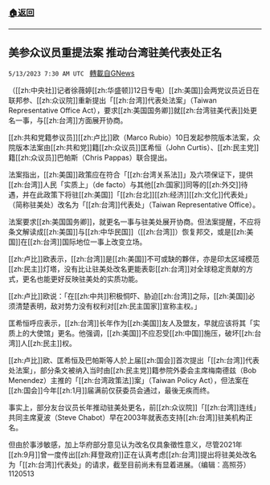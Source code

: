 ###  [:house:返回](README.md)
---


## 美参众议员重提法案 推动台湾驻美代表处正名
`5/13/2023 7:30 AM UTC ` [轉載自GNews](https://gnews.org/articles/1296728)


（[[zh:中央社]]记者徐薇婷[[zh:华盛顿]]12日专电）[[zh:美国]]会两党议员近日在联邦参、[[zh:众议院]]重新提出「[[zh:台湾]]代表处法案」（Taiwan Representative Office Act），要求[[zh:美国国务卿]]就[[zh:台湾驻美代表]]处更名一事，与[[zh:台湾]]方面展开协商。

[[zh:共和党籍参议员]][[zh:卢比]]欧（Marco Rubio）10日发起参院版本法案，众院版本法案由[[zh:共和党]]籍[[zh:众议员]]匡希恒（John Curtis）、[[zh:民主党]]籍[[zh:众议员]]巴帕斯（Chris Pappas）联合提出。

法案指出，[[zh:美国]]政策应在符合「[[zh:台湾关系法]]」及六项保证下，提供[[zh:台湾]]人民「实质上」（de facto）与其他[[zh:国家]]同等的[[zh:外交]]待遇，并在此政策下将驻[[zh:美国]]「[[zh:台北]][[zh:经济]][[zh:文化]]代表处」（简称驻美处）改名为「[[zh:台湾]]代表处」（Taiwan Representative Office）。

法案要求[[zh:美国国务卿]]，就更名一事与驻美处展开协商。但法案提醒，不应将条文解读成[[zh:美国]]与[[zh:中华民国]]（[[zh:台湾]]）恢复邦交，或是[[zh:美国]]在[[zh:台湾]]国际地位一事上改变立场。

[[zh:卢比]]欧表示，[[zh:台湾]]是[[zh:美国]]不可或缺的夥伴，亦是印太区域模范[[zh:民主]]灯塔，没有比让驻美处改名更能表彰[[zh:台湾]]对全球稳定贡献的方式，更名也能更好反映驻美处的实质功能。

[[zh:卢比]]欧说：「在[[zh:中共]]积极恫吓、胁迫[[zh:台湾]]之际，[[zh:美国]]必须清楚表明，敌对势力没有权利对[[zh:民主国家]]宣称主权。」

匡希恒呼应表示，[[zh:台湾]]长年作为[[zh:美国]]友人及盟友，早就应该将其「实质上的大使馆」更名。他强调，[[zh:美国]]不应忍受[[zh:中国]]施压，破坏[[zh:台湾]]人[[zh:民主]]权。

[[zh:卢比]]欧、匡希恒及巴帕斯等人於上届[[zh:国会]]首次提出「[[zh:台湾]]代表处法案」，部分条文被纳入当时由[[zh:民主党]]籍参院外委会主席梅南德兹（Bob Menendez）主推的「[[zh:台湾政策法]]案」（Taiwan Policy Act），但法案在[[zh:国会]]今年[[zh:1月]]届满前仅获委员会通过，最後无疾而终。

事实上，部分友台议员长年推动驻美处更名，前[[zh:众议院]]「[[zh:台湾]]连线」共同主席夏波（Steve Chabot）早在2003年就表态支持[[zh:台湾]]驻美机构正名。

但由於事涉敏感，加上华府部分意见认为改名仅具象徵性意义，尽管2021年[[zh:9月]]曾一度传出[[zh:拜登政府]]正在认真考虑[[zh:台湾]]提出将驻美处改名为「[[zh:台湾]]代表处」的请求，截至目前尚未有显着进展。（编辑：高照芬）1120513

